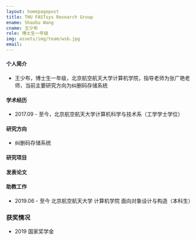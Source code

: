 ```yaml
---
layout: homepagepost
title: THU FASTsys Research Group
ename: Shaobu Wang
cname: 王少布
role: 博士生一年级
img: assets/img/team/wsb.jpg
email: 
---
```

#### 个人简介

- 王少布，博士生一年级，北京航空航天大学计算机学院，指导老师为张广艳老师，当前主要研究方向为纠删码存储系统

#### 学术经历

- 2017.09 - 至今，北京航空航天大学计算机科学与技术系（工学学士学位）

#### 研究方向

- 纠删码存储系统

#### 研究项目

#### 发表论文

#### 助教工作

- 2019.06 - 至今 北京航空航天大学 计算机学院 面向对象设计与构造（本科生）

### 获奖情况

- 2019 国家奖学金